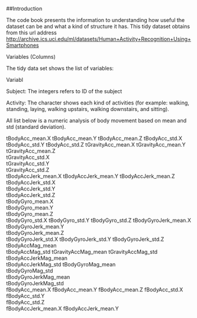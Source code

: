 ##Introduction

The code book presents the information to understanding how useful the dataset can be and what a kind of structure 
it has. This tidy dataset obtains from this url address http://archive.ics.uci.edu/ml/datasets/Human+Activity+Recognition+Using+Smartphones

Variables (Columns)

The tidy data set shows the list of variables:

Variabl

Subject: The integers refers to ID of the subject

Activity: The character shows each kind of activities (for example: walking, standing, laying, walking upstairs, walking downstairs, and sitting).

All list below is a numeric analysis of body movement based on mean and std (standard deviation).

tBodyAcc_mean.X
tBodyAcc_mean.Y	
tBodyAcc_mean.Z
tBodyAcc_std.X
tBodyAcc_std.Y
tBodyAcc_std.Z
tGravityAcc_mean.X
tGravityAcc_mean.Y
tGravityAcc_mean.Z	
tGravityAcc_std.X	
tGravityAcc_std.Y	
tGravityAcc_std.Z	
tBodyAccJerk_mean.X	
tBodyAccJerk_mean.Y	
tBodyAccJerk_mean.Z	
tBodyAccJerk_std.X	
tBodyAccJerk_std.Y	
tBodyAccJerk_std.Z	
tBodyGyro_mean.X	
tBodyGyro_mean.Y	
tBodyGyro_mean.Z	
tBodyGyro_std.X	
tBodyGyro_std.Y	
tBodyGyro_std.Z	
tBodyGyroJerk_mean.X	
tBodyGyroJerk_mean.Y	
tBodyGyroJerk_mean.Z	
tBodyGyroJerk_std.X	
tBodyGyroJerk_std.Y	
tBodyGyroJerk_std.Z	
tBodyAccMag_mean	
tBodyAccMag_std	
tGravityAccMag_mean	
tGravityAccMag_std	
tBodyAccJerkMag_mean	
tBodyAccJerkMag_std	
tBodyGyroMag_mean	
tBodyGyroMag_std	
tBodyGyroJerkMag_mean	
tBodyGyroJerkMag_std	
fBodyAcc_mean.X	
fBodyAcc_mean.Y	
fBodyAcc_mean.Z	
fBodyAcc_std.X	
fBodyAcc_std.Y	
fBodyAcc_std.Z	
fBodyAccJerk_mean.X	
fBodyAccJerk_mean.Y
